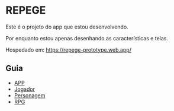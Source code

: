# REPEGE
Este é o projeto do app que estou desenvolvendo.

Por enquanto estou apenas desenhando as características e telas.

Hospedado em: https://repege-prototype.web.app/

## Guia

* [APP](./desenho/app#app)
* [Jogador](./desenho/jogador#jogador)
* [Personagem](./desenho/personagem#personagem)
* [RPG](./desenho/rpg#rpg)

